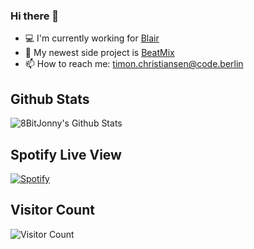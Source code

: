 ### Hi there 👋

- 💻 I'm currently working for [Blair](https://joinblair.com)
- 🔭 My newest side project is [BeatMix](https://github.com/8BitJonny/BeatMix)
- 📫 How to reach me: timon.christiansen@code.berlin

## Github Stats
![8BitJonny's Github Stats](https://github-readme-stats.vercel.app/api?username=8bitjonny&count_private=true&show_icons=true&title_color=25292e)

## Spotify Live View
[![Spotify](https://github-spotify-live.vercel.app/api/spotify)](https://open.spotify.com/user/1164145877)

## Visitor Count
![Visitor Count](https://profile-counter.glitch.me/8BitJonny/count.svg)

<!--
<a href="https://github.com/anuraghazra/github-readme-stats">
  <img align="center" src="https://github-readme-stats.vercel.app/api?username=8bitjonny&count_private=true&show_icons=true&title_color=25292e" title="8bitjonny's github stats" style="margin-right: 10px">
</a>
<a href="https://github.com/anuraghazra/github-readme-stats">
  <img align="center" src="https://github-readme-stats.vercel.app/api/top-langs/?username=8bitjonny&layout=compact&count_private=true&show_icons=true&title_color=25292e" title="8bitjonny's Top Langs">
</a>
-->

<!--
**8BitJonny/8BitJonny** is a ✨ _special_ ✨ repository because its `README.md` (this file) appears on your GitHub profile.
Here are some ideas to get you started:

- 🔭 I’m currently working on ...
- 🌱 I’m currently learning ...
- 👯 I’m looking to collaborate on ...
- 🤔 I’m looking for help with ...
- 💬 Ask me about ...
- 📫 How to reach me: ...
- 😄 Pronouns: ...
- ⚡ Fun fact: ...
-->
